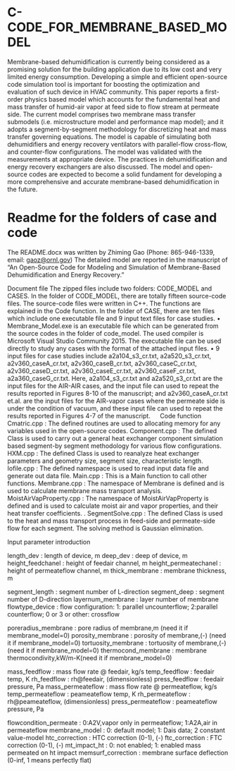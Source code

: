 # C-CODE_FOR_MEMBRANE_BASED_MODEL
Membrane-based dehumidification is currently being considered as a promising solution for the building application due to its low cost and very limited energy consumption. Developing a simple and efficient open-source code simulation tool is important for boosting the optimization and evaluation of such device in HVAC community. This paper reports a first-order physics based model which accounts for the fundamental heat and mass transfer of humid-air vapor at feed side to flow stream at permeate side. The current model comprises two membrane mass transfer submodels (i.e. microstructure model and performance map model); and it adopts a segment-by-segment methodology for discretizing heat and mass transfer governing equations. The model is capable of simulating both dehumidifiers and energy recovery ventilators with parallel-flow cross-flow, and counter-flow configurations. The model was validated with the measurements at appropriate device. The practices in dehumidification and energy recovery exchangers are also discussed. The model and open-source codes are expected to become a solid fundament for developing a more comprehensive and accurate membrane-based dehumidification in the future. 

# Readme for the folders of case and code
The README.docx was written by Zhiming Gao (Phone: 865-946-1339, email: gaoz@ornl.gov) The detailed model are reported in the manuscript of “An Open-Source Code for Modeling and Simulation of Membrane-Based Dehumidification and Energy Recovery.”

Document file
The zipped files include two folders: CODE_MODEL and CASES. In the folder of CODE_MODEL, there are totally fifteen source-code files. The source-code files were written in C++. The functions are explained in the Code function. 
In the folder of CASE, there are ten files which include one executable file and 9 input text files for case studies.
•	Membrane_Model.exe is an executable file which can be generated from the source codes in the folder of code_model. The used compiler is Microsoft Visual Studio Community 2015. The executable file can be used directly to study any cases with the format of the attached input files. 
•	9 input files for case studies include a2a104_s3_cr.txt, a2a520_s3_cr.txt, a2v360_caseA_cr.txt, a2v360_caseB_cr.txt, a2v360_caseC_cr.txt, a2v360_caseD_cr.txt, a2v360_caseE_cr.txt, a2v360_caseF_cr.txt, a2a360_caseG_cr.txt. Here, a2a104_s3_cr.txt and a2a520_s3_cr.txt are the input files for the AIR-AIR cases, and the input file can used to repeat the results reported in Figures 8-10 of the manuscript; and a2v360_caseA_cr.txt et.al. are the input files for the AIR-vapor cases where the permeate side is under the condition of vacuum, and these input file can used to repeat the results reported in Figures 4-7 of the manuscript.
 
Code function 
Cmatric.cpp	: The defined routines are used to allocating memory for any variables used in the open-source codes.
Component.cpp	: The defined Class is used to carry out a general heat exchanger component simulation based segment-by segment methodology for various flow configurations. 
HXM.cpp	: The defined Class is used to reanalyze heat exchanger parameters and geometry size, segment size, characteristic length.
Iofile.cpp	: The defined namespace is used to read input data file and generate out data file.
Main.cpp	: This is a Main function to call other functions.
Membrane.cpp	: The namespace of Membrane is defined and is used to calculate membrane mass transport analysis. 
MoistAirVapProperty.cpp : The namespace of MoistAirVapProperty is defined and is used to calculate moist air and vapor properties, and their heat transfer coefficients. .
SegmentSolve.cpp	: The defined Class is used to the heat and mass transport process in feed-side and permeate-side flow for each segment. The solving method is Gaussian elimination. 

Input parameter introduction
 
length_dev			: length of device, m
deep_dev			: deep of device, m
height_feedchanel		: height of feedair channel, m
height_permeatechanel	: height of permeateflow channel, m
thick_membrane		: membrane thickness, m

segment_length		: segment number of L-direction
segment_deep			: segment number of D-direction
layernum_membrane		: layer number of membrane
flowtype_device	: flow configuration: 1: parallel uncounterflow; 2:parallel counterflow; 0 or 3 or other: crossflow

poreradius_membrane	: pore radius of membrane,m (need it if membrane_model=0)
porosity_membrane	: porosity of membrane,(-) (need it if membrane_model=0)
tortuosity_membrane	: tortuosity of membrane,(-) (need it if membrane_model=0)
thermocond_membrane	: membrane thermocondivity,kW/m-K(need it if membrane_model=0)

mass_feedflow			: mass flow rate @ feedair, kg/s
temp_feedflow			: feedair temp, K
rh_feedflow			: rh@feedair, (dimensionless)
press_feedflow		: feedair pressure, Pa
mass_permeateflow		: mass flow rate @ permeateflow, kg/s
temp_permeateflow		: peameateflow temp, K
rh_permeateflow		: rh@peameateflow, (dimensionless)
press_permeateflow		: peameateflow pressure, Pa

flowcondition_permeate	: 0:A2V,vapor only in permeateflow; 1:A2A,air in permeateflow
membrane_model		: 0: default model; 1: Dais data; 2 constant value-model
htc_correction		: HTC correction (0-1), (-)
ftc_correction		: FTC correction (0-1), (-)
mt_impact_ht			: 0: not enabled; 1: enabled mass permeated on ht impact
memsurf_correction		: membrane surface deflection (0-inf, 1 means perfectly flat)



